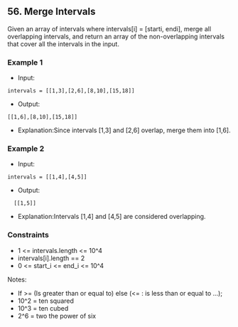 ## 56. Merge Intervals

Given an array of intervals where intervals[i] = [starti, endi], merge all overlapping intervals, and return an array of the non-overlapping intervals that cover all the intervals in the input.

### Example 1

- Input:

```
intervals = [[1,3],[2,6],[8,10],[15,18]]
```

- Output:

```shell
[[1,6],[8,10],[15,18]]
```

- Explanation:Since intervals [1,3] and [2,6] overlap, merge them into [1,6].

### Example 2

- Input:
  
```
intervals = [[1,4],[4,5]]
```

- Output:
```shell
  [[1,5]]
```

- Explanation:Intervals [1,4] and [4,5] are considered overlapping.

### Constraints

- 1 <= intervals.length <= 10^4
- intervals[i].length == 2
- 0 <= start_i <= end_i <= 10^4

Notes:

- If >= (Is greater than or equal to) else (<= : is less than or equal to ...);
- 10^2 = ten squared
- 10^3 = ten cubed
- 2^6 = two the power of six

